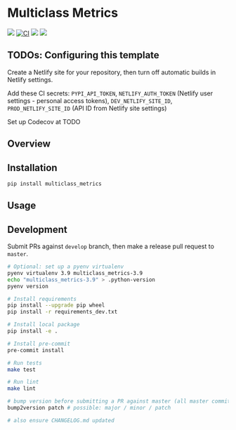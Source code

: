 # Multiclass Metrics

[![](https://img.shields.io/pypi/v/multiclass_metrics.svg)](https://pypi.python.org/pypi/multiclass_metrics)
[![CI](https://github.com/maximz/multiclass-metrics/actions/workflows/ci.yaml/badge.svg?branch=master)](https://github.com/maximz/multiclass-metrics/actions/workflows/ci.yaml)
[![](https://img.shields.io/badge/docs-here-blue.svg)](https://multiclass-metrics.maximz.com)
[![](https://img.shields.io/github/stars/maximz/multiclass-metrics?style=social)](https://github.com/maximz/multiclass-metrics)

## TODOs: Configuring this template

Create a Netlify site for your repository, then turn off automatic builds in Netlify settings.

Add these CI secrets: `PYPI_API_TOKEN`, `NETLIFY_AUTH_TOKEN` (Netlify user settings - personal access tokens), `DEV_NETLIFY_SITE_ID`, `PROD_NETLIFY_SITE_ID` (API ID from Netlify site settings)

Set up Codecov at TODO

## Overview

## Installation

```bash
pip install multiclass_metrics
```

## Usage

## Development

Submit PRs against `develop` branch, then make a release pull request to `master`.

```bash
# Optional: set up a pyenv virtualenv
pyenv virtualenv 3.9 multiclass_metrics-3.9
echo "multiclass_metrics-3.9" > .python-version
pyenv version

# Install requirements
pip install --upgrade pip wheel
pip install -r requirements_dev.txt

# Install local package
pip install -e .

# Install pre-commit
pre-commit install

# Run tests
make test

# Run lint
make lint

# bump version before submitting a PR against master (all master commits are deployed)
bump2version patch # possible: major / minor / patch

# also ensure CHANGELOG.md updated
```
